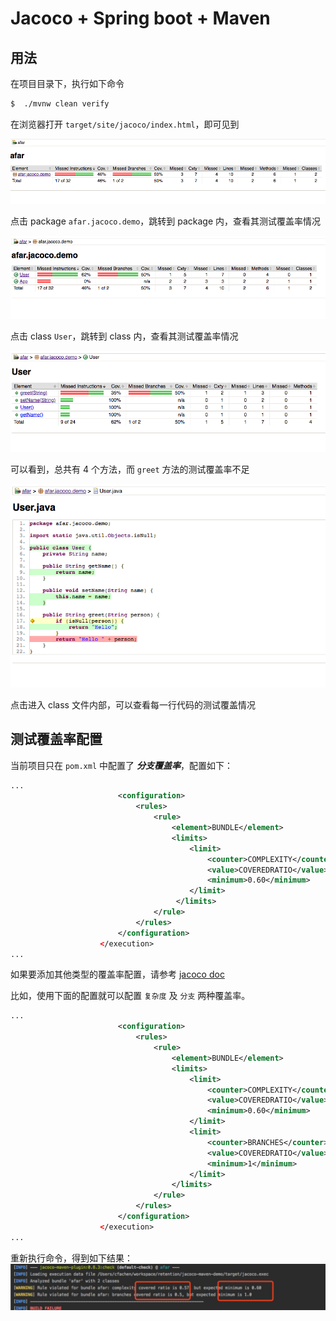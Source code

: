 # Jacoco + Spring boot + Maven 

## 用法

在项目目录下，执行如下命令
```bash
$  ./mvnw clean verify 
```

在浏览器打开 `target/site/jacoco/index.html`，即可见到

![](./images/jacoco-1.png)

点击 package `afar.jacoco.demo`，跳转到 package 内，查看其测试覆盖率情况

![](./images/jacoco-2.png)

点击 class `User`，跳转到 class 内，查看其测试覆盖率情况

![](./images/jacoco-3.png)

可以看到，总共有 4 个方法，而 `greet` 方法的测试覆盖率不足

![](./images/jacoco-4.png)

点击进入 class 文件内部，可以查看每一行代码的测试覆盖情况


## 测试覆盖率配置
当前项目只在 `pom.xml` 中配置了 ***分支覆盖率***，配置如下： 

```xml
...
                        <configuration>
                            <rules>
                                <rule>
                                    <element>BUNDLE</element>
                                    <limits>
                                        <limit>
                                            <counter>COMPLEXITY</counter>
                                            <value>COVEREDRATIO</value>
                                            <minimum>0.60</minimum>
                                        </limit>
                                     </limits>
                                </rule>
                            </rules>
                        </configuration>
                    </execution>
...

```
如果要添加其他类型的覆盖率配置，请参考 
[jacoco doc](https://www.eclemma.org/jacoco/trunk/doc/counters.html)

比如，使用下面的配置就可以配置 `复杂度` 及 `分支` 两种覆盖率。

```xml
...
                        <configuration>
                            <rules>
                                <rule>
                                    <element>BUNDLE</element>
                                    <limits>
                                        <limit>
                                            <counter>COMPLEXITY</counter>
                                            <value>COVEREDRATIO</value>
                                            <minimum>0.60</minimum>
                                        </limit>
                                        <limit>
                                            <counter>BRANCHES</counter>
                                            <value>COVEREDRATIO</value>
                                            <minimum>1</minimum>
                                        </limit>
                                    </limits>
                                </rule>
                            </rules>
                        </configuration>
                    </execution>
...

```

重新执行命令，得到如下结果：
![](./images/jacoco-ratio.jpeg)
